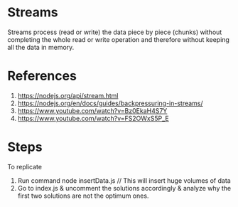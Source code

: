 # Streams

Streams process (read or write) the data piece by piece (chunks) without completing the whole read or write operation and therefore without keeping all the data in memory.

# References
1. https://nodejs.org/api/stream.html
2. https://nodejs.org/en/docs/guides/backpressuring-in-streams/
3. https://www.youtube.com/watch?v=Bz0EkaH4S7Y
4. https://www.youtube.com/watch?v=FS2OWxS5P_E

# Steps

To replicate
1. Run command node insertData.js // This will insert huge volumes of data
2. Go to index.js & uncomment the solutions accordingly & analyze why 
the first two solutions are not the optimum ones.
